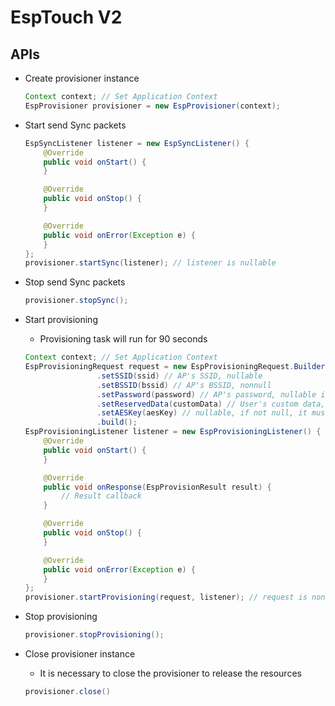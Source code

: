 # EspTouch V2

## APIs
- Create provisioner instance
  ```java
  Context context; // Set Application Context
  EspProvisioner provisioner = new EspProvisioner(context);
  ```

- Start send Sync packets
  ```java
  EspSyncListener listener = new EspSyncListener() {
      @Override
      public void onStart() {
      }

      @Override
      public void onStop() {
      }

      @Override
      public void onError(Exception e) {
      }
  };
  provisioner.startSync(listener); // listener is nullable
  ```

- Stop send Sync packets
  ```java
  provisioner.stopSync();
  ```

- Start provisioning
    - Provisioning task will run for 90 seconds
  ```java
  Context context; // Set Application Context
  EspProvisioningRequest request = new EspProvisioningRequest.Builder(context)
                  .setSSID(ssid) // AP's SSID, nullable
                  .setBSSID(bssid) // AP's BSSID, nonnull
                  .setPassword(password) // AP's password, nullable if the AP is open
                  .setReservedData(customData) // User's custom data, nullable. If not null, the max length is 127
                  .setAESKey(aesKey) // nullable, if not null, it must be 16 bytes. App developer should negotiate an AES key with Device developer first.
                  .build();
  EspProvisioningListener listener = new EspProvisioningListener() {
      @Override
      public void onStart() {
      }

      @Override
      public void onResponse(EspProvisionResult result) {
          // Result callback
      }

      @Override
      public void onStop() {
      }

      @Override
      public void onError(Exception e) {
      }
  };
  provisioner.startProvisioning(request, listener); // request is nonnull, listener is nullable
  ```

- Stop provisioning
  ```java
  provisioner.stopProvisioning();
  ```

- Close provisioner instance
    - It is necessary to close the provisioner to release the resources
  ```java
  provisioner.close()
  ```